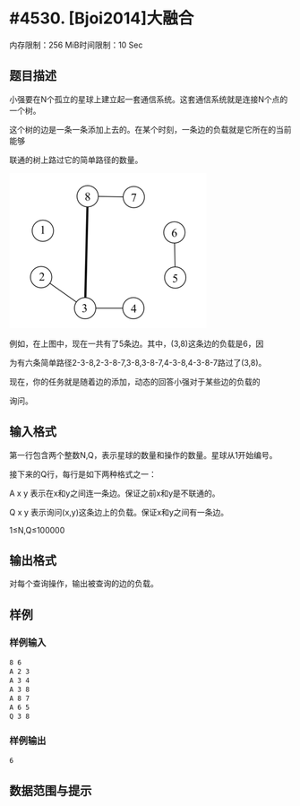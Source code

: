 # #4530. [Bjoi2014]大融合

内存限制：256 MiB时间限制：10 Sec

## 题目描述

小强要在N个孤立的星球上建立起一套通信系统。这套通信系统就是连接N个点的一个树。

这个树的边是一条一条添加上去的。在某个时刻，一条边的负载就是它所在的当前能够

联通的树上路过它的简单路径的数量。

![](upload/201604/ff.png)

例如，在上图中，现在一共有了5条边。其中，(3,8)这条边的负载是6，因

为有六条简单路径2-3-8,2-3-8-7,3-8,3-8-7,4-3-8,4-3-8-7路过了(3,8)。

现在，你的任务就是随着边的添加，动态的回答小强对于某些边的负载的

询问。

## 输入格式

第一行包含两个整数N,Q，表示星球的数量和操作的数量。星球从1开始编号。

接下来的Q行，每行是如下两种格式之一：

A x y 表示在x和y之间连一条边。保证之前x和y是不联通的。

Q x y 表示询问(x,y)这条边上的负载。保证x和y之间有一条边。

1&le;N,Q&le;100000

## 输出格式

对每个查询操作，输出被查询的边的负载。

## 样例

### 样例输入

    
    8 6
    A 2 3
    A 3 4
    A 3 8
    A 8 7
    A 6 5
    Q 3 8
    

### 样例输出

    
    6
    
    

## 数据范围与提示
